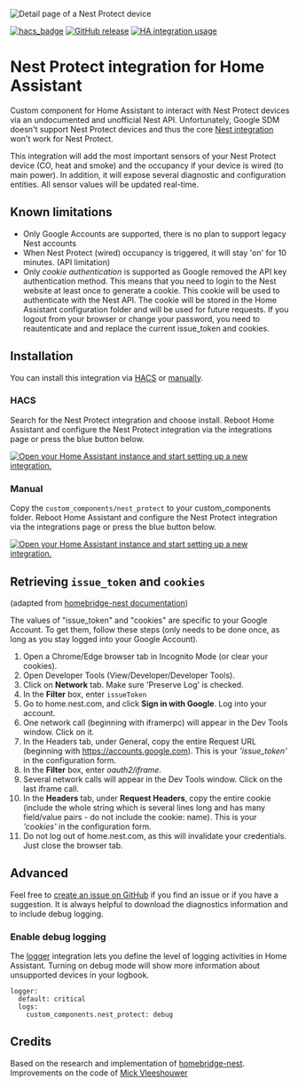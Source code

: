 ![Detail page of a Nest Protect device](https://github.com/iMicknl/ha-nest-protect/assets/1424596/8fd15c57-2a9c-4c20-8c8f-65a526573d1e)

[![hacs_badge](https://img.shields.io/badge/HACS-Default-orange.svg)](https://github.com/hacs/integration)
[![GitHub release](https://img.shields.io/github/release/iMicknl/ha-nest-protect.svg)](https://GitHub.com/iMicknl/ha-nest-protect/releases/)
[![HA integration usage](https://img.shields.io/badge/dynamic/json?color=41BDF5&logo=home-assistant&label=integration%20usage&suffix=%20installs&cacheSeconds=15600&url=https://analytics.home-assistant.io/custom_integrations.json&query=$.nest_protect.total)](https://analytics.home-assistant.io/custom_integrations.json)

# Nest Protect integration for Home Assistant

Custom component for Home Assistant to interact with Nest Protect devices via an undocumented and unofficial Nest API. Unfortunately, Google SDM doesn't support Nest Protect devices and thus the core [Nest integration](https://www.home-assistant.io/integrations/nest/) won't work for Nest Protect.

This integration will add the most important sensors of your Nest Protect device (CO, heat and smoke) and the occupancy if your device is wired (to main power). In addition, it will expose several diagnostic and configuration entities. All sensor values will be updated real-time.

## Known limitations

- Only Google Accounts are supported, there is no plan to support legacy Nest accounts
- When Nest Protect (wired) occupancy is triggered, it will stay 'on' for 10 minutes. (API limitation)
- Only _cookie authentication_ is supported as Google removed the API key authentication method. This means that you need to login to the Nest website at least once to generate a cookie. This cookie will be used to authenticate with the Nest API. The cookie will be stored in the Home Assistant configuration folder and will be used for future requests. If you logout from your browser or change your password, you need to reautenticate and and replace the current issue_token and cookies.

## Installation

You can install this integration via [HACS](#hacs) or [manually](#manual).

### HACS

Search for the Nest Protect integration and choose install. Reboot Home Assistant and configure the Nest Protect integration via the integrations page or press the blue button below.

[![Open your Home Assistant instance and start setting up a new integration.](https://my.home-assistant.io/badges/config_flow_start.svg)](https://my.home-assistant.io/redirect/config_flow_start/?domain=nest_protect)

### Manual

Copy the `custom_components/nest_protect` to your custom_components folder. Reboot Home Assistant and configure the Nest Protect integration via the integrations page or press the blue button below.

[![Open your Home Assistant instance and start setting up a new integration.](https://my.home-assistant.io/badges/config_flow_start.svg)](https://my.home-assistant.io/redirect/config_flow_start/?domain=nest_protect)

## Retrieving `issue_token` and `cookies`

(adapted from [homebridge-nest documentation](https://github.com/chrisjshull/homebridge-nest))

The values of "issue_token" and "cookies" are specific to your Google Account. To get them, follow these steps (only needs to be done once, as long as you stay logged into your Google Account).

1. Open a Chrome/Edge browser tab in Incognito Mode (or clear your cookies).
2. Open Developer Tools (View/Developer/Developer Tools).
3. Click on **Network** tab. Make sure 'Preserve Log' is checked.
4. In the **Filter** box, enter `issueToken`
5. Go to home.nest.com, and click **Sign in with Google**. Log into your account.
6. One network call (beginning with iframerpc) will appear in the Dev Tools window. Click on it.
7. In the Headers tab, under General, copy the entire Request URL (beginning with https://accounts.google.com). This is your _'issue_token'_ in the configuration form.
8. In the **Filter** box, enter _oauth2/iframe_.
9. Several network calls will appear in the Dev Tools window. Click on the last iframe call.
10. In the **Headers** tab, under **Request Headers**, copy the entire cookie (include the whole string which is several lines long and has many field/value pairs - do not include the cookie: name). This is your _'cookies'_ in the configuration form.
11. Do not log out of home.nest.com, as this will invalidate your credentials. Just close the browser tab.

## Advanced

Feel free to [create an issue on GitHub](https://github.com/iMicknl/ha-nest-protect/issues/new/choose) if you find an issue or if you have a suggestion. It is always helpful to download the diagnostics information and to include debug logging.

### Enable debug logging

The [logger](https://www.home-assistant.io/integrations/logger/) integration lets you define the level of logging activities in Home Assistant. Turning on debug mode will show more information about unsupported devices in your logbook.

```
logger:
  default: critical
  logs:
    custom_components.nest_protect: debug
```

## Credits

Based on the research and implementation of [homebridge-nest](https://github.com/chrisjshull/homebridge-nest).
Improvements on the code of [Mick Vleeshouwer](https://github.com/iMicknl/)
